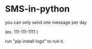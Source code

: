 # SMS-in-python

you can only send one message per day

(ex. 111-111-1111 )

run "pip install logo" to run it.
